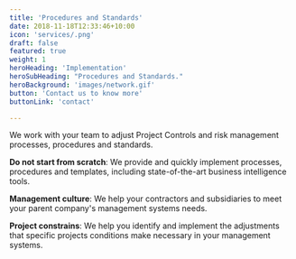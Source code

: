 ```yaml
---
title: 'Procedures and Standards'
date: 2018-11-18T12:33:46+10:00
icon: 'services/.png'
draft: false
featured: true
weight: 1
heroHeading: 'Implementation'
heroSubHeading: "Procedures and Standards."
heroBackground: 'images/network.gif'
button: 'Contact us to know more'
buttonLink: 'contact'

---
```


We work with your team to adjust Project Controls and risk management processes, procedures and standards.  

**Do not start from scratch**: We provide and quickly implement processes, procedures and templates, including state-of-the-art business intelligence tools.

**Management culture**: We help your contractors and subsidiaries to meet your parent company's management systems needs.

**Project constrains**: We help you identify and implement the adjustments that specific projects conditions make necessary in your management systems.
